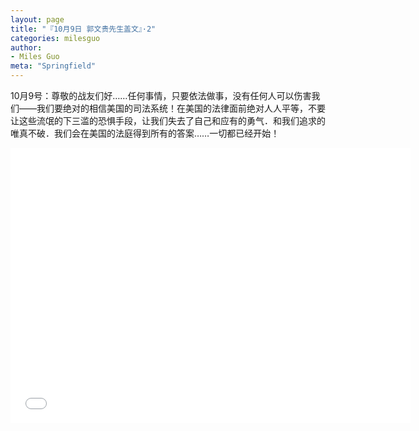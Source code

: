 ```yaml
---
layout: page
title: "『10月9日 郭文贵先生盖文』·2"
categories: milesguo
author:
- Miles Guo
meta: "Springfield"
---
```


10月9号：尊敬的战友们好……任何事情，只要依法做事，没有任何人可以伤害我们——我们要绝对的相信美国的司法系统！在美国的法律面前绝对人人平等，不要让这些流氓的下三滥的恐惧手段，让我们失去了自己和应有的勇气．和我们追求的唯真不破．我们会在美国的法庭得到所有的答案……一切都已经开始！ 

<center>
<iframe width="640" height="440" src="../../../../video/milesguo/2020_10_09_Miles_Guo_Getter_2.mp4" frameborder="0" allow="accelerometer; autoplay; encrypted-media; gyroscope; picture-in-picture" allowfullscreen></iframe>
</center>
